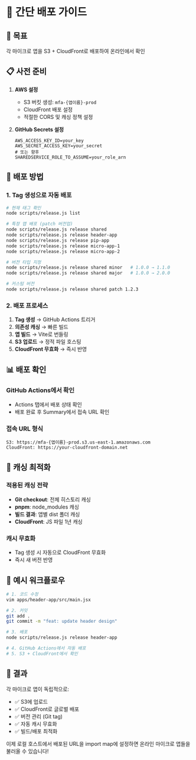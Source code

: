 # 🚀 간단 배포 가이드

## 🎯 목표
각 마이크로 앱을 S3 + CloudFront로 배포하여 온라인에서 확인

## 📋 사전 준비

1. **AWS 설정**
   - S3 버킷 생성: `mfa-{앱이름}-prod`
   - CloudFront 배포 설정
   - 적절한 CORS 및 캐싱 정책 설정

2. **GitHub Secrets 설정**
   ```
   AWS_ACCESS_KEY_ID=your_key
   AWS_SECRET_ACCESS_KEY=your_secret
   # 또는 향후
   SHAREDSERVICE_ROLE_TO_ASSUME=your_role_arn
   ```

## 🚀 배포 방법

### 1. Tag 생성으로 자동 배포

```bash
# 현재 태그 확인
node scripts/release.js list

# 특정 앱 배포 (patch 버전업)
node scripts/release.js release shared
node scripts/release.js release header-app  
node scripts/release.js release pip-app
node scripts/release.js release micro-app-1
node scripts/release.js release micro-app-2

# 버전 타입 지정
node scripts/release.js release shared minor   # 1.0.0 → 1.1.0
node scripts/release.js release shared major   # 1.0.0 → 2.0.0

# 커스텀 버전
node scripts/release.js release shared patch 1.2.3
```

### 2. 배포 프로세스

1. **Tag 생성** → GitHub Actions 트리거
2. **의존성 캐싱** → 빠른 빌드
3. **앱 빌드** → Vite로 번들링
4. **S3 업로드** → 정적 파일 호스팅
5. **CloudFront 무효화** → 즉시 반영

## 📊 배포 확인

### GitHub Actions에서 확인
- Actions 탭에서 배포 상태 확인
- 배포 완료 후 Summary에서 접속 URL 확인

### 접속 URL 형식
```
S3: https://mfa-{앱이름}-prod.s3.us-east-1.amazonaws.com
CloudFront: https://your-cloudfront-domain.net
```

## 🔧 캐싱 최적화

### 적용된 캐싱 전략
- **Git checkout**: 전체 히스토리 캐싱
- **pnpm**: node_modules 캐싱  
- **빌드 결과**: 앱별 dist 폴더 캐싱
- **CloudFront**: JS 파일 1년 캐싱

### 캐시 무효화
- Tag 생성 시 자동으로 CloudFront 무효화
- 즉시 새 버전 반영

## 📝 예시 워크플로우

```bash
# 1. 코드 수정
vim apps/header-app/src/main.jsx

# 2. 커밋
git add .
git commit -m "feat: update header design"

# 3. 배포
node scripts/release.js release header-app

# 4. GitHub Actions에서 자동 배포
# 5. S3 + CloudFront에서 확인
```

## 🎯 결과

각 마이크로 앱이 독립적으로:
- ✅ S3에 업로드
- ✅ CloudFront로 글로벌 배포
- ✅ 버전 관리 (Git tag)
- ✅ 자동 캐시 무효화
- ✅ 빌드/배포 최적화

이제 로컬 호스트에서 배포된 URL을 import map에 설정하면 온라인 마이크로 앱들을 불러올 수 있습니다!